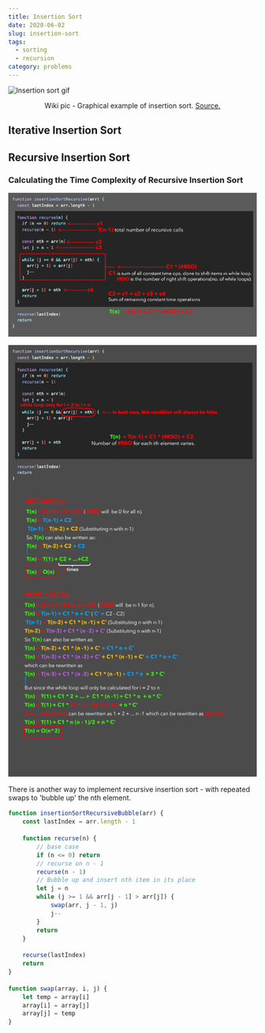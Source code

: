 ```yaml
---
title: Insertion Sort
date: 2020-06-02
slug: insertion-sort
tags:
  - sorting
  - recursion
category: problems
---
```


<img style='display: block; margin: 0 auto;' src='https://upload.wikimedia.org/wikipedia/commons/0/0f/Insertion-sort-example-300px.gif' alt='Insertion sort gif'/>

<span style="display:block; text-align: center;">Wiki pic - Graphical example of insertion sort. [Source.](https://en.wikipedia.org/wiki/File:Insertion-sort-example-300px.gif)</span>

## Iterative Insertion Sort

<!-- embed:insertion_sort_iterative.js -->

## Recursive Insertion Sort

<!-- embed:insertion_sort_recursive.js -->

### Calculating the Time Complexity of Recursive Insertion Sort

![Time Complexity of Recursive Insertion Sort](./insertion_sort_recursive_runtime_0.png)

![Time Complexity of Recursive Insertion Sort](./insertion_sort_recursive_runtime_1.png)

There is another way to implement recursive insertion sort - with repeated swaps to 'bubble up' the nth element.

```js
function insertionSortRecursiveBubble(arr) {
	const lastIndex = arr.length - 1

	function recurse(n) {
		// base case
		if (n <= 0) return
		// recurse on n - 1
		recurse(n - 1)
		// Bubble up and insert nth item in its place
		let j = n
		while (j >= 1 && arr[j - 1] > arr[j]) {
			swap(arr, j - 1, j)
			j--
		}
		return
	}

	recurse(lastIndex)
	return
}

function swap(array, i, j) {
	let temp = array[i]
	array[i] = array[j]
	array[j] = temp
}
```

